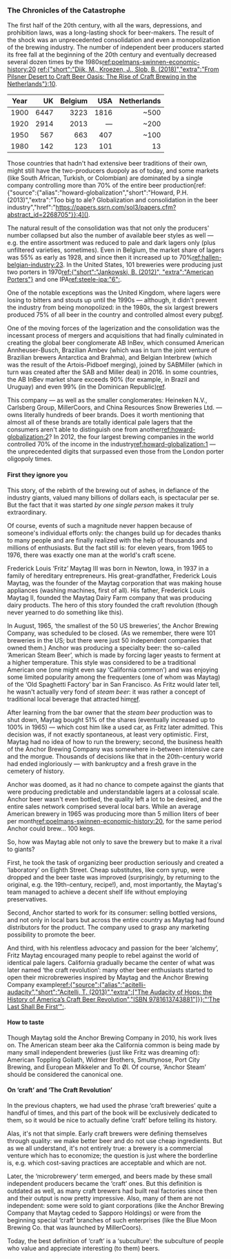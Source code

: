 ### The Chronicles of the Catastrophe

The first half of the 20th century, with all the wars, depressions, and prohibition laws, was a long-lasting shock for beer-makers. The result of the shock was an unprecedented consolidation and even a monopolization of the brewing industry. The number of independent beer producers started its free fall at the beginning of the 20th century and eventually decreased several dozen times by the 1980s[ref:poelmans-swinnen-economic-history:20]() [ref:{"short":"Dijk, M., Kroezen, J., Slob, B. (2018)","extra":"From Pilsner Desert to Craft Beer Oasis: The Rise of Craft Brewing in the Netherlands"}:10](https://www.researchgate.net/publication/321947981_From_Pilsner_Desert_to_Craft_Beer_Oasis_The_Rise_of_Craft_Brewing_in_the_Netherlands).

| Year   | UK | Belgium | USA | Netherlands |
|:-----:|------:|------:|------:|--------:|
| 1900  | 6447  | 3223  | 1816  | ~500 |
| 1920  | 2914  | 2013  | —     | ~200 |
| 1950  | 567   | 663   | 407   | ~100 |
| 1980  | 142   | 123   | 101   | 13   |

Those countries that hadn't had extensive beer traditions of their own, might still have the two-producers duopoly as of today, and some markets (like South African, Turkish, or Colombian) are dominated by a single company controlling more than 70% of the entire beer production[ref:{"source":{"alias":"howard-globalization","short":"Howard, P.H. (2013)","extra":"Too big to ale? Globalization and consolidation in the beer industry","href":"https://papers.ssrn.com/sol3/papers.cfm?abstract_id=2268705"}}:4]().

The natural result of the consolidation was that not only the producers' number collapsed but also the number of available beer styles as well — e.g. the entire assortment was reduced to pale and dark lagers only (plus unfiltered varieties, sometimes). Even in Belgium, the market share of lagers was 55% as early as 1928, and since then it increased up to 70%[ref:hallen-belgian-industry:23](). In the United States, 101 breweries were producing just two porters in 1970[ref:{"short":"Jankowski, B. (2012)", "extra":"American Porters"}](https://www.morebeer.com/articles/american_porters) and one IPA[ref:steele-ipa:"6":]().

One of the notable exceptions was the United Kingdom, where lagers were losing to bitters and stouts up until the 1990s — although, it didn't prevent the industry from being monopolized: in the 1980s, the six largest brewers produced 75% of all beer in the country and controlled almost every pub[ref](https://publications.parliament.uk/pa/cm200405/cmselect/cmtrdind/128/12805.htm).

One of the moving forces of the lagerization and the consolidation was the incessant process of mergers and acquisitions that had finally culminated in creating the global beer conglomerate AB InBev, which consumed American Annheuser-Busch, Brazilian Ambev (which was in turn the joint venture of Brazilian brewers Antarctica and Brahma), and Belgian Interbrew (which was the result of the Artois-Pidboef merging), joined by SABMiller (which in turn was created after the SAB and Miller deal) in 2016. In some countries, the AB InBev market share exceeds 90% (for example, in Brazil and Uruguay) and even 99% (in the Dominican Republic)[ref](https://www.nbwa.org/resources/look-inside-global-beer-market).

This company — as well as the smaller conglomerates: Heineken N.V., Carlsberg Group, MillerCoors, and China Resources Snow Breweries Ltd. — owns literally hundreds of beer brands. Does it worth mentioning that almost all of these brands are totally identical pale lagers that the consumers aren't able to distinguish one from another[ref:howard-globalization:2]()? In 2012, the four largest brewing companies in the world controlled 70% of the income in the industry[ref:howard-globalization:1]() — the unprecedented digits that surpassed even those from the London porter oligopoly times.

#### First they ignore you

This story, of the rebirth of the brewing out of ashes, in defiance of the industry giants, valued many billions of dollars each, is spectacular per se. But the fact that it was started *by one single person* makes it truly extraordinary.

Of course, events of such a magnitude never happen because of someone's individual efforts only: the changes build up for decades thanks to many people and are finally realized with the help of thousands and millions of enthusiasts. But the fact still is: for eleven years, from 1965 to 1976, there was exactly one man at the world's craft scene.

Frederick Louis ‘Fritz’ Maytag III was born in Newton, Iowa, in 1937 in a family of hereditary entrepreneurs. His great-grandfather, Frederick Louis Maytag, was the founder of the Maytag corporation that was making house appliances (washing machines, first of all). His father, Frederick Louis Maytag II, founded the Maytag Dairy Farm company that was producing dairy products. The hero of this story founded the craft revolution (though never yearned to do something like this).

In August, 1965, ‘the smallest of the 50 US breweries’, the Anchor Brewing Company, was scheduled to be closed. (As we remember, there were 101 breweries in the US; but there were just 50 independent companies that owned them.) Anchor was producing a specialty beer: the so-called ‘American Steam Beer’, which is made by forcing lager yeasts to ferment at a higher temperature. This style was considered to be a traditional American one (one might even say ‘California common’) and was enjoying some limited popularity among the frequenters (one of whom was Maytag) of the ‘Old Spaghetti Factory’ bar in San Francisco. As Fritz would later tell, he wasn't actually very fond of *steam beer*: it was rather a concept of traditional local beverage that attracted him[ref](https://www.latimes.com/archives/la-xpm-1996-03-10-tm-45141-story.html).

After learning from the bar owner that the *steam beer* production was to shut down, Maytag bought 51% of the shares (eventually increased up to 100% in 1965) — which cost him like a used car, as Fritz later admitted. This decision was, if not exactly spontaneous, at least very optimistic. First, Maytag had no idea of how to run the brewery; second, the business health of the Anchor Brewing Company was somewhere in-between intensive care and the morgue. Thousands of decisions like that in the 20th-century world had ended ingloriously — with bankruptcy and a fresh grave in the cemetery of history.

Anchor was doomed, as it had no chance to compete against the giants that were producing predictable and understandable lagers at a colossal scale. Anchor beer wasn't even bottled, the quality left a lot to be desired, and the entire sales network comprised several local bars. While an average American brewery in 1965 was producing more than 5 million liters of beer per month[ref:poelmans-swinnen-economic-history:20](), for the same period Anchor could brew… 100 kegs.

So, how was Maytag able not only to save the brewery but to make it a rival to giants?

First, he took the task of organizing beer production seriously and created a ‘laboratory’ on Eighth Street. Cheap substitutes, like corn syrup, were dropped and the beer taste was improved (surprisingly, by returning to the original, e.g. the 19th-century, recipe!), and, most importantly, the Maytag's team managed to achieve a decent shelf life without employing preservatives.

Second, Anchor started to work for its consumer: selling bottled versions, and not only in local bars but across the entire country as Maytag had found distributors for the product. The company used to grasp any marketing possibility to promote the beer.

And third, with his relentless advocacy and passion for the beer ‘alchemy’, Fritz Maytag encouraged many people to rebel against the world of identical pale lagers. California gradually became the center of what was later named ‘the craft revolution’: many other beer enthusiasts started to open their microbreweries inspired by Maytag and the Anchor Brewing Company example[ref:{"source":{"alias":"acitelli-audacity","short":"Acitelli, T. (2013)","extra":["The Audacity of Hops: the History of America’s Craft Beer Revolution","ISBN 9781613743881"]}}:"‘The Last Shall Be First’":]().

#### How to taste

Though Maytag sold the Anchor Brewing Company in 2010, his work lives on. The American steam beer aka the California common is being made by many small independent breweries (just like Fritz was dreaming of): American Toppling Goliath, Widmer Brothers, Smuttynose, Port City Brewing, and European Mikkeler and To Øl. Of course, ‘Anchor Steam’ should be considered the canonical one.

#### On ‘craft’ and ‘The Craft Revolution’

In the previous chapters, we had used the phrase ‘craft breweries’ quite a handful of times, and this part of the book will be exclusively dedicated to them, so it would be nice to actually define ‘craft’ before telling its history.

Alas, it's not that simple. Early craft brewers were defining themselves through quality: we make better beer and do not use cheap ingredients. But as we all understand, it's not entirely true: a brewery is a commercial venture which has to economize; the question is just where the borderline is, e.g. which cost-saving practices are acceptable and which are not.

Later, the ‘microbrewery’ term emerged, and beers made by these small independent producers became the ‘craft’ ones. But this definition is outdated as well, as many craft brewers had built real factories since then and their output is now pretty impressive. Also, many of them are not independent: some were sold to giant corporations (like the Anchor Brewing Company that Maytag ceded to Sapporo Holdings) or were from the beginning special ‘craft’ branches of such enterprises (like the Blue Moon Brewing Co. that was launched by MillerCoors).

Today, the best definition of ‘craft’ is a ‘subculture’: the subculture of people who value and appreciate interesting (to them) beers.